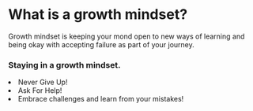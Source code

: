 <h1>What is a growth mindset?</h1>

Growth mindset is keeping your mond open to new ways of learning and being okay with accepting failure as part of your journey.

<h3>Staying in a growth mindset.</h3>

<nl>
  <li>Never Give Up!</li>
  <li>Ask For Help!</li>
  <li>Embrace challenges and learn from your mistakes!</li>
</nl>
